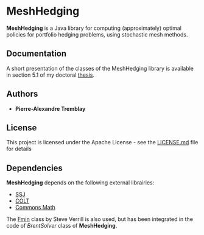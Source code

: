 
# MeshHedging

**MeshHedging** is a Java library for computing (approximately) optimal policies for portfolio hedging problems, using stochastic mesh methods.

## Documentation 

A short presentation of the classes of the MeshHedging library is available in section 5.1
of my doctoral [thesis](https://github.com/average3101/MeshHedging/blob/master/PATremblay_thesis_meshhedging.pdf).


## Authors

* **Pierre-Alexandre Tremblay**


## License

This project is licensed under the Apache License - see the [LICENSE.md](LICENSE.md) file for details

## Dependencies
**MeshHedging** depends on the following external librairies:

* [SSJ](http://simul.iro.umontreal.ca/ssj/)
* [COLT](http://dst.lbl.gov/ACSSoftware/colt/)
* [Commons Math](http://commons.apache.org/proper/commons-math/)

The [Fmin](https://www1.fpl.fs.fed.us/Fmin.java) class by Steve Verrill is also used, but has been integrated in the code of *BrentSolver* class of **MeshHedging**.




